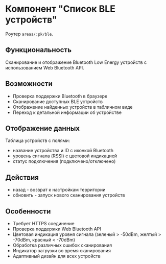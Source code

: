 # Компонент "Список BLE устройств"

Роутер `areas/:pk/ble`.

## Функциональность

Сканирование и отображение Bluetooth Low Energy устройств с использованием Web Bluetooth API.

## Возможности

- Проверка поддержки Bluetooth в браузере
- Сканирование доступных BLE устройств
- Отображение найденных устройств в табличном виде
- Переход к детальной информации об устройстве

## Отображение данных

Таблица устройств с полями:
* название устройства и ID с иконкой Bluetooth
* уровень сигнала (RSSI) с цветовой индикацией
* статус подключения (подключено/отключено)

## Действия

* назад - возврат к настройкам территории
* обновить - запуск нового сканирования устройств

## Особенности

- Требует HTTPS соединение
- Проверка поддержки Web Bluetooth API
- Цветовая индикация уровня сигнала (зеленый > -50dBm, желтый > -70dBm, красный < -70dBm)
- Обработка различных ошибок сканирования
- Индикатор загрузки во время сканирования
- Адаптивный дизайн для всех устройств